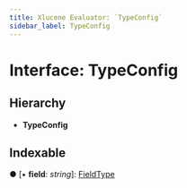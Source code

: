 ```yaml
---
title: Xlucene Evaluator: `TypeConfig`
sidebar_label: TypeConfig
---
```


# Interface: TypeConfig

## Hierarchy

* **TypeConfig**

## Indexable

● \[▪ **field**: *string*\]: [FieldType](../overview.md#fieldtype)
